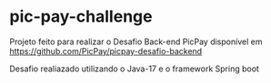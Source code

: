 # pic-pay-challenge
Projeto feito para realizar o Desafio Back-end PicPay disponível em https://github.com/PicPay/picpay-desafio-backend

Desafio realiazado utilizando o Java-17 e o framework Spring boot 
